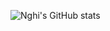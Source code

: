 ![Nghi's GitHub stats](https://github-readme-stats.vercel.app/api?username=nghi01&count_private=true)
